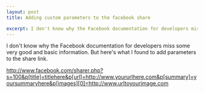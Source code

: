 ```yaml
---
layout: post
title: Adding custom parameters to the facebook share

excerpt: I don't know why the Facebook documentation for developers miss some very good and basic information. But here's what I found to add parameters to the share link.
---
```


I don't know why the Facebook documentation for developers miss some very good and basic information. But here's what I found to add parameters to the share link.

http://www.facebook.com/sharer.php?s=100&p[title]=titlehere&p[url]=http://www.yoururlhere.com&p[summary]=yoursummaryhere&p[images][0]=http://www.urltoyourimage.com
